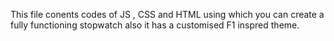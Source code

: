 This file conents codes of JS , CSS and HTML using which you can create a fully functioning stopwatch also it has a customised F1 inspred theme.
